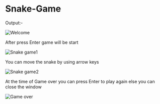 # Snake-Game

Output:-


![Welcome](https://user-images.githubusercontent.com/102148710/209333054-40dc6c5e-2070-46a9-b843-ff31e5168e7c.png)




After press Enter game will be start


![Snake game1](https://user-images.githubusercontent.com/102148710/209333389-107c2d1e-51fa-416a-b10b-0d572454f8f5.png)




You can move the snake by using arrow keys


![Snake game2](https://user-images.githubusercontent.com/102148710/209333582-1ce8c706-c498-4408-81f9-aedf7ed69eca.png)


At the time of Game over you can press Enter to play again else you can close the window


![Game over](https://user-images.githubusercontent.com/102148710/209334086-a44a7909-0a7a-4db3-8a9a-97b708471645.png)
